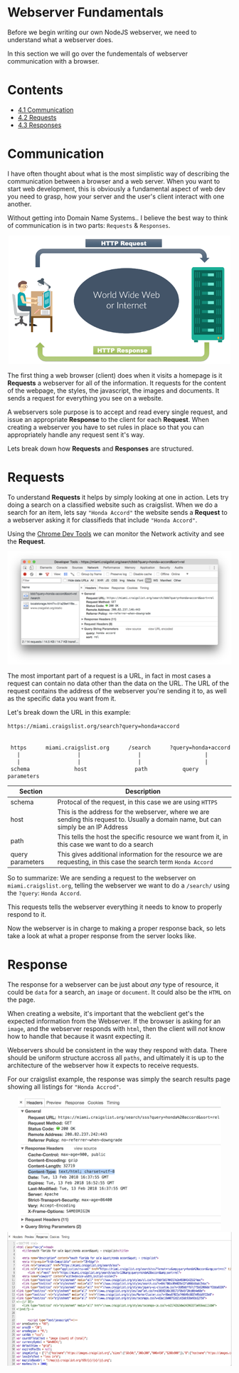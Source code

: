 # Webserver Fundamentals

Before we begin writing our own NodeJS webserver, we need to understand  what a webserver does.

In this section we will go over the fundementals of webserver communication with a browser.

# Contents

- [4.1 Communication](#communication)
- [4.2 Requests](#requests)
- [4.3 Responses]()

# Communication

I have often thought about what is the most simplistic way of describing the communication between a browser and a web server. When you want to start web development, this is obviously a fundamental aspect of web dev you need to grasp, how your server and the user's client interact with one another.

Without getting into Domain Name Systems.. I believe the best way to think of communication is in two parts: `Requests` & `Responses`.

<div align="center">
    <img src="./images/request_response.png" width="500px">
</div>

The first thing a web browser (client) does when it visits a homepage is it **Requests** a webserver for all of the information. It requests for the content of the webpage, the styles, the javascript, the images and documents. It sends a request for everything you see on a website.

A webservers sole purpose is to accept and read every single request, and issue an appropriate **Response** to the client for each **Request**. When creating a webserver you have to set rules in place so that you can appropriately handle any request sent it's way.

Lets break down how **Requests** and **Responses** are structured.

# Requests

To understand **Requests** it helps by simply looking at one in action. Lets try doing a search on a classified website such as craigslist. When we do a search for an item, lets say `"Honda Accord"` the website sends a **Request** to a webserver asking it for classifieds that include `"Honda Accord"`.

Using the [Chrome Dev Tools](https://developer.chrome.com/devtools) we can monitor the Network activity and see the **Request**.

<div align="center">
    <img src="./images/craigslist_request_simple.png" width="600px">
</div>

The most important part of a request is a URL, in fact in most cases a request can contain no data other than the data on the URL. The URL of the request contains the address of the webserver you're sending it to, as well as the specific data you want from it.

Let's break down the URL in this example:


```
https://miami.craigslist.org/search?query=honda+accord


 https      miami.craigslist.org      /search      ?query=honda+accord
   |                  |                  |                    |
   |                  |                  |                    |
 schema              host               path           query parameters
```

| Section | Description |
| ------- | ----------- |
| schema | Protocal of the request, in this case we are using `HTTPS` |
| host | This is the address for the webserver, where we are sending this request to. Usually a domain name, but can simply be an IP Address |
| path | This tells the host the specific resource we want from it, in this case we want to do a search |
| query parameters | This gives additional information for the resource we are requesting, in this case the search term  `Honda Accord` |

So to summarize: We are sending a request to the webserver on `miami.craigslist.org`, telling the webserver we want to do a `/search/` using the `?query`: `Honda Accord`.

This requests tells the webserver everything it needs to know to properly respond to it.

Now the webserver is in charge to making a proper response back, so lets take a look at what a proper response from the server looks like.

# Response

The response for a webserver can be just about *any* type of resource, it could be `data` for a search, an `image` or `document`. It could also be the `HTML` on the page.

When creating a website, it's important that the webclient get's the expected information from the Webserver. If the browser is asking for an `image`, and the webserver responds with `html`, then the client will *not* know how to handle that because it wasnt expecting it.

Webservers should be consistent in the way they respond with data. There should be uniform structure accross all `paths`, and ultimately it is up to the architecture of the webserver how it expects to receive requests.

For our craigslist example, the response was simply the search results page showing all listings for `"Honda Accrod"`.

<div align="center">
    <img src="./images/response-1.png" height="300px">
    <img src="./images/response-2.png" height="300px">
</div>
